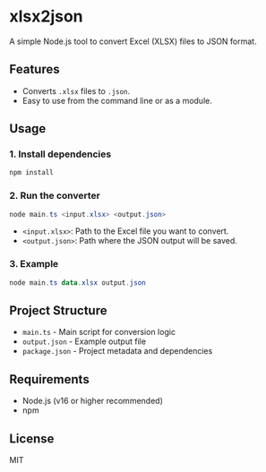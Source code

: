# xlsx2json

A simple Node.js tool to convert Excel (XLSX) files to JSON format.

## Features
- Converts `.xlsx` files to `.json`.
- Easy to use from the command line or as a module.

## Usage

### 1. Install dependencies

```powershell
npm install
```

### 2. Run the converter

```powershell
node main.ts <input.xlsx> <output.json>
```

- `<input.xlsx>`: Path to the Excel file you want to convert.
- `<output.json>`: Path where the JSON output will be saved.

### 3. Example

```powershell
node main.ts data.xlsx output.json
```

## Project Structure
- `main.ts` - Main script for conversion logic
- `output.json` - Example output file
- `package.json` - Project metadata and dependencies

## Requirements
- Node.js (v16 or higher recommended)
- npm

## License
MIT
